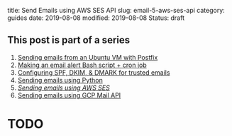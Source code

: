 title: Send Emails using AWS SES API
slug: email-5-aws-ses-api
category: guides
date: 2019-08-08
modified: 2019-08-08
Status: draft

## This post is part of a series
1. [Sending emails from an Ubuntu VM with Postfix](email-1-postfix-setup)
2. [Making an email alert Bash script + cron job](email-2-bash-cron)
3. [Configuring SPF, DKIM, & DMARK for trusted emails](email-3-trust-protocols)
4. [Sending emails using Python](email-4-python)
5. *[Sending emails using AWS SES](email-5-aws-ses-api)*
6. [Sending emails using GCP Mail API](email-6-gcp-mail-api)


# TODO
